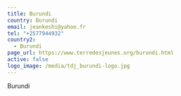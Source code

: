 ```yaml
---
title: Burundi
country: Burundi
email: jeankeshi@yahoo.fr
tel: "+2577944932"
country2:
  - Burundi
page_url: https://www.terredesjeunes.org/burundi.html
active: false
logo_image: /media/tdj_burundi-logo.jpg
---
```

Burundi